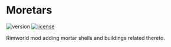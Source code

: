 # Moretars
![version](https://img.shields.io/badge/RimWorld-1.2-brightgreen.svg) [![license](https://img.shields.io/badge/License-MIT-brightgreen.svg)](https://github.com/dninemfive/rw-moretars/blob/master/LICENSE)

Rimworld mod adding mortar shells and buildings related thereto.